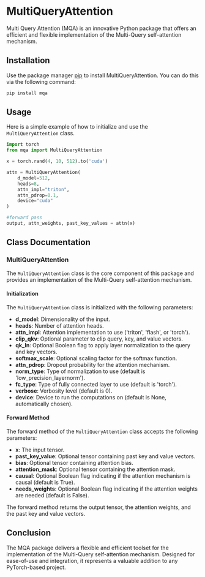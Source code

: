 # MultiQueryAttention

Multi Query Attention (MQA) is an innovative Python package that offers an efficient and flexible implementation of the Multi-Query self-attention mechanism.

## Installation
Use the package manager [pip](https://pip.pypa.io/en/stable/) to install MultiQueryAttention. You can do this via the following command:
```python
pip install mqa
```

## Usage
Here is a simple example of how to initialize and use the `MultiQueryAttention` class.

```python
import torch
from mqa import MultiQueryAttention

x = torch.rand(4, 10, 512).to('cuda')

attn = MultiQueryAttention(
    d_model=512,
    heads=8,
    attn_impl="triton",
    attn_pdrop=0.1,
    device="cuda"
)

#forward pass
output, attn_weights, past_key_values = attn(x)
```

## Class Documentation

### MultiQueryAttention
The `MultiQueryAttention` class is the core component of this package and provides an implementation of the Multi-Query self-attention mechanism.

#### Initialization
The `MultiQueryAttention` class is initialized with the following parameters:

* **d_model**: Dimensionality of the input.
* **heads**: Number of attention heads.
* **attn_impl**: Attention implementation to use ('triton', 'flash', or 'torch').
* **clip_qkv**: Optional parameter to clip query, key, and value vectors.
* **qk_ln**: Optional Boolean flag to apply layer normalization to the query and key vectors.
* **softmax_scale**: Optional scaling factor for the softmax function.
* **attn_pdrop**: Dropout probability for the attention mechanism.
* **norm_type**: Type of normalization to use (default is 'low_precision_layernorm').
* **fc_type**: Type of fully connected layer to use (default is 'torch').
* **verbose**: Verbosity level (default is 0).
* **device**: Device to run the computations on (default is None, automatically chosen).

#### Forward Method
The forward method of the `MultiQueryAttention` class accepts the following parameters:

* **x**: The input tensor.
* **past_key_value**: Optional tensor containing past key and value vectors.
* **bias**: Optional tensor containing attention bias.
* **attention_mask**: Optional tensor containing the attention mask.
* **causal**: Optional Boolean flag indicating if the attention mechanism is causal (default is True).
* **needs_weights**: Optional Boolean flag indicating if the attention weights are needed (default is False).

The forward method returns the output tensor, the attention weights, and the past key and value vectors.

## Conclusion
The MQA package delivers a flexible and efficient toolset for the implementation of the Multi-Query self-attention mechanism. Designed for ease-of-use and integration, it represents a valuable addition to any PyTorch-based project.

